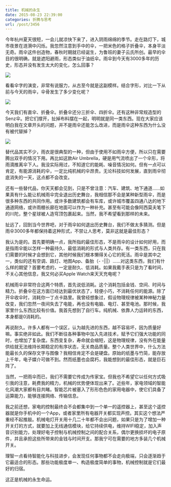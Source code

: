 ```yaml
---
title: 机械的永生
date: 2015-08-23 22:39:00
categories: 折腾与思考
url: /post/3456
---
```


今年杭州夏天很短，一会儿就凉快下来了，进入阴雨绵绵的季节。走在路灯下，城市夜景在涟漪中闪烁。我忽然注意到手中的伞，一把米色的格子折叠伞，本身平淡无奇。雨伞这件创造物，春秋时期就已经诞生，为鲁班的妻子云氏所创。最早的伞目的很明确，就是遮阳避雨，形态类似于油纸伞。雨伞到今天有3000多年的历史，形态并没有发生太大的变化，怎么回事？

![](https://storageapi.fleek.co/0a3a8890-e65e-47ce-93d7-0442b9209d38-bucket/blog/posts/2015-08/08-23/2.png)

看看伞字的演变，非常有说服力，从古至今就是这副模样。结合字形，对比一下从前与今天的雨伞，伞骨发生了多少变化呢？

![](https://storageapi.fleek.co/0a3a8890-e65e-47ce-93d7-0442b9209d38-bucket/blog/posts/2015-08/08-23/1.jpeg)

今天我们有直伞、折叠伞。折叠伞还分三折伞、四折伞。还有这种非常规造型的Senz伞。把它们撑开，扯掉布料摆在一起，明明就是同一类东西。现在大家应该明白我在文章开头的问题，并不是雨伞还能怎么改进，而是雨伞这种东西为什么没有被代替掉？

![](https://storageapi.fleek.co/0a3a8890-e65e-47ce-93d7-0442b9209d38-bucket/blog/posts/2015-08/08-23/3.jpg)

替代品其实不少，雨衣是很典型的一种，但由于使用不如雨伞方便，所以只在需要腾出双手的情况下用。再比如这款Air Umbrella，硬是用气流喷出了一个伞形，将雨滴推离伞下人。我没实际用过，不知道它的能耗、噪音情况如何。但有一点可以肯定，有能源消耗的伞，一定比纯机械的伞昂贵。无论科技如何发展，直到雨伞彻底消失的一天，这点都不会改变。

还有一些替代品，你天天都会见到，只是不曾注意：汽车、建筑、地下通道……如果真有什么能让机械雨伞完全退出历史舞台，我相信那不会是某种新型雨伞，而是很多种东西的共同作用。或许多数建筑都会有车库，或许城市覆盖四通八达的地下通道网络，或许雨棚长廊在地面可以作为一种补充。甚至有可能会像阿西莫夫笔下的川陀，整个星球被人造穹顶包裹起来。当然，我不希望看到那样的未来。

扯远了，回到当今世界吧，对于雨伞如何退出历史舞台，我们不做太多猜测。但是雨伞3000多年都保持着这种形式，不禁让人思考，莫非这就是最佳形态？

我认为是的。首先要明确一点，我所指的最佳形态，不是雨伞的设计如何好用，而是指雨伞能以怎样一种最持久、最低消耗的形式与人类共存。有一类东西，只在我们需要的时候才会想到它，其他时候我们根本懒得关心它的死活。雨伞是其中之一，类似的还有空调、路灯、地图App、备胎（- -|||）……对这类东西，我们有什么样的期望？首要考虑的，一定是耐久、低消耗。如果我戴手表只是为了看时间，不关心其他信息，我又何必买Apple Watch来天天充电呢？

机械雨伞非常符合这两个特质，首先说低消耗。这个消耗包括金钱、空间、时间与精力。折叠伞在这方面已经达到最优状态了，轻便小巧，不消耗任何的能源。除了开伞收伞时，消耗你一丁点卡路里。我曾经想象过，假设物理规律被某种神秘力量改变，我们忽然一夜间失去了电能，再也没有电脑、电灯、甚至电池。那时候，我家里什么东西比较有价值。我首先想到了自行车。纯机械、依靠人力运转的东西，本身都是0消耗的。

再说耐久。许多人都有一个误区，认为越先进的东西，越不容易坏，因为质量好嘛。事实绝非如此。我们不断往各种事物中加入先进技术，赋予它们强大功能的同时，也增加了复杂度。东西变复杂，寿命就会缩短，这是物理规律，没有外在能量供给就无法维持长期稳定的有序状态，无关商品质量。整个人类世界中，什么方法能最长久的保存文字与图像？我相信肯定不会是硬盘。原始的纸墨与竹简，能存放上千年，电子媒介可做不到。然而纸墨也会腐朽，我能想到的最佳形态，就是巨石阵了。

当然，一把雨伞而已，我们不需要它传成为传家宝。但我也不希望它以任何方式吸引我的注意，耗费我的精力，机械的优势便体现出来了。近些年，家电领域的智能化风潮大家都有目共睹。智能芯片被塞入了形形色色的家用电器中，使它们具备了运算能力，能够连接网络、传输信息。

我之前还想，家电的控制最终会不会都集中到一个单一的遥控器上，甚至这个遥控器就是你手机中的一个App，或者家里所有电器开关都实现声控。其实这个想法严重经不起推敲。机械电灯开关用十几二十年都不会出问题，如果只是为了增加一种开关灯的方式，就要加上无线通信模块，给它持续供电，维持WIFI稳定，加入声音识别能力，处理好电子控制与机械控制之间的配合关系，偶尔更换损坏的电子原件，并且承担这些所带来的金钱与时间开支。那我宁可在需要的地方多装几个机械开关。

理智一点看待智能化与科技进步，会发现任何事物都不会走向极端，只会逐渐趋于它最适合的形态。那些功能极度单一、构造极度简单的事物，机械控制就是它们最好的归宿。

这正是机械的永生命运。
